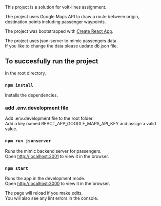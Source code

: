 This project is a solution for volt-lines assignment.<br />

The project uses Google Maps API to draw a route between origin, destination points including passenger waypoints.<br />

The project was bootstrapped with [Create React App](https://github.com/facebook/create-react-app).

The project uses json-server to mimic passengers data.<br />
If you like to change the data please update db.json file.

## To succesfully run the project
In the root directory,


### `npm install`
Installs the dependencies.<br />


### add .env.development file
Add .env.development file to the root folder.<br />
Add a key named REACT_APP_GOOGLE_MAPS_API_KEY and assign a valid value.


### `npm run jsonserver`
Runs the mimic backend server for passengers.<br />
Open [http://localhost:3001](http://localhost:3001) to view it in the browser.


### `npm start`
Runs the app in the development mode.<br />
Open [http://localhost:3000](http://localhost:3000) to view it in the browser.

The page will reload if you make edits.<br />
You will also see any lint errors in the console.